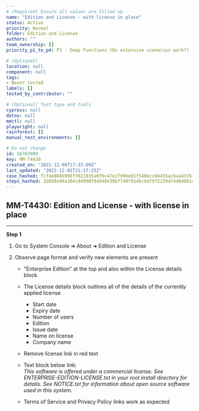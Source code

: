```yaml
---
# (Required) Ensure all values are filled up
name: "Edition and License - with license in place"
status: Active
priority: Normal
folder: Edition and License
authors: ""
team_ownership: []
priority_p1_to_p4: P3 - Deep Functions (Do extensive scenarios work?)

# (Optional)
location: null
component: null
tags: 
- Never tested
labels: []
tested_by_contributor: ""

# (Optional) Test type and tools
cypress: null
detox: null
mmctl: null
playwright: null
rainforest: []
manual_test_environments: []

# Do not change
id: 16767809
key: MM-T4430
created_on: "2021-12-08T17:35:09Z"
last_updated: "2022-12-01T21:17:25Z"
case_hashed: fcf4e866b996f3921835a0f6c47e1fd96e81f546bcc64455acbaa43761c00733b0df1d24cd7b9df04c8027b689f3d1bb
steps_hashed: 2b858e99a384c04990794048430bf748f914bcbd75f2259d74d69881d28c4f275ddecd51f6874de743a6f8cf19f65505
---
```


<!-- (Auto-generated) Based on frontmatter's "key" and "name" -->

## MM-T4430: Edition and License - with license in place

---

**Step 1**

1. Go to System Console ➜ About ➜ Edition and License

2. Observe page format and verify new elements are present

   - "Enterprise Edition" at the top and also within the License details block

   - The License details block outlines all of the details of the currently applied license

     - Start date
     - Expiry date
     - Number of users
     - Edition
     - Issue date
     - Name on license 
     - Company name

   - Remove license link in red text

   - Text block below link:\
     _This software is offered under a commercial license. See ENTERPRISE-EDITION-LICENSE.txt in your root install directory for details. See NOTICE.txt for information about open source software used in this system._

   - Terms of Service and Privacy Policy links work as expected
